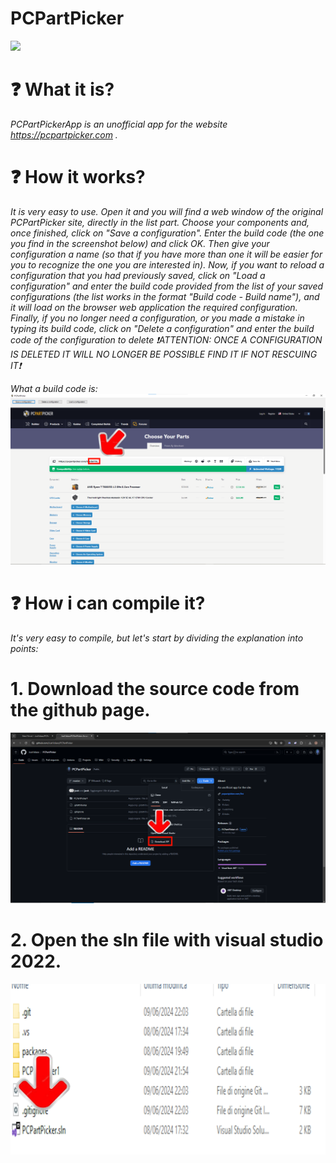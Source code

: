 # PCPartPicker

![](https://pcpartpicker.com/static/forever/img/default-avatar.png)
# ❓ What it is?

_PCPartPickerApp is an unofficial app for the website https://pcpartpicker.com ._


# ❓ How it works?

*It is very easy to use. Open it and you will find a web window of the original PCPartPicker site, directly in the list part. Choose your components and, once finished, click on "Save a configuration". Enter the build code (the one you find in the screenshot below) and click OK. Then give your configuration a name (so that if you have more than one it will be easier for you to recognize the one you are interested in). Now, if you want to reload a configuration that you had previously saved, click on "Load a configuration" and enter the build code provided from the list of your saved configurations (the list works in the format "Build code - Build name"), and it will load on the browser web application the required configuration. Finally, if you no longer need a configuration, or you made a mistake in typing its build code, click on "Delete a configuration" and enter the build code of the configuration to delete ❗ATTENTION: ONCE A CONFIGURATION IS DELETED IT WILL NO LONGER BE POSSIBLE FIND IT IF NOT RESCUING IT❗*

_What a build code is:_
![](readme_images/buildcode.png)


# ❓ How i can compile it?

*It's very easy to compile, but let's start by dividing the explanation into points:*

# 1. Download the source code from the github page.

![](readme_images/githubsource.png)

# 2. Open the sln file with visual studio 2022.

![](readme_images/slnfile.png)
